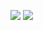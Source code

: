 <a href="https://codeclimate.com/github/LoseGameng/frontend-project-44/maintainability"><img src="https://api.codeclimate.com/v1/badges/c058e2d765bdef415109/maintainability" /></a>
<a href="https://codeclimate.com/github/LoseGameng/frontend-project-44/test_coverage"><img src="https://api.codeclimate.com/v1/badges/c058e2d765bdef415109/test_coverage" /></a>